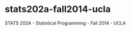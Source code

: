 stats202a-fall2014-ucla
=======================

STATS 202A - Statistical Programming - Fall 2014 - UCLA
